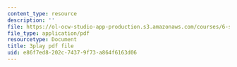 ```yaml
---
content_type: resource
description: ''
file: https://ol-ocw-studio-app-production.s3.amazonaws.com/courses/6-s897-machine-learning-for-healthcare-spring-2019/e86f7ed8202c74379f73a864f6163d06_g5v-NvNoJQQ.pdf
file_type: application/pdf
resourcetype: Document
title: 3play pdf file
uid: e86f7ed8-202c-7437-9f73-a864f6163d06
---
```

